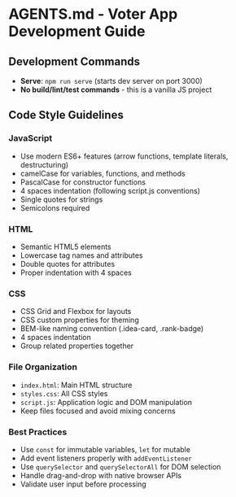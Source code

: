 # AGENTS.md - Voter App Development Guide

## Development Commands
- **Serve**: `npm run serve` (starts dev server on port 3000)
- **No build/lint/test commands** - this is a vanilla JS project

## Code Style Guidelines

### JavaScript
- Use modern ES6+ features (arrow functions, template literals, destructuring)
- camelCase for variables, functions, and methods
- PascalCase for constructor functions
- 4 spaces indentation (following script.js conventions)
- Single quotes for strings
- Semicolons required

### HTML
- Semantic HTML5 elements
- Lowercase tag names and attributes
- Double quotes for attributes
- Proper indentation with 4 spaces

### CSS
- CSS Grid and Flexbox for layouts
- CSS custom properties for theming
- BEM-like naming convention (.idea-card, .rank-badge)
- 4 spaces indentation
- Group related properties together

### File Organization
- `index.html`: Main HTML structure
- `styles.css`: All CSS styles
- `script.js`: Application logic and DOM manipulation
- Keep files focused and avoid mixing concerns

### Best Practices
- Use `const` for immutable variables, `let` for mutable
- Add event listeners properly with `addEventListener`
- Use `querySelector` and `querySelectorAll` for DOM selection
- Handle drag-and-drop with native browser APIs
- Validate user input before processing